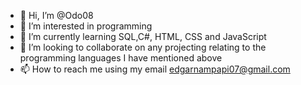- 👋 Hi, I’m @Odo08
- 👀 I’m interested in programming 
- 🌱 I’m currently learning SQL,C#, HTML, CSS and JavaScript 
- 💞️ I’m looking to collaborate on any projecting relating to the programming languages I have mentioned above
- 📫 How to reach me using my email edgarnampapi07@gmail.com 

<!---
Odo08/Odo08 is a ✨ special ✨ repository because its `README.md` (this file) appears on your GitHub profile.
You can click the Preview link to take a look at your changes.
--->

